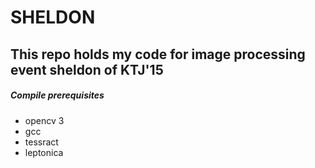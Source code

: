 # SHELDON
## This repo holds my code for image processing event sheldon of KTJ'15
##### Compile prerequisites
* opencv 3
* gcc
* tessract
* leptonica

